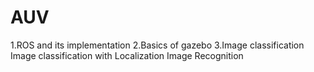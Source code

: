 # AUV

1.ROS and its implementation
2.Basics of gazebo
3.Image classification
Image classification with Localization
Image Recognition

